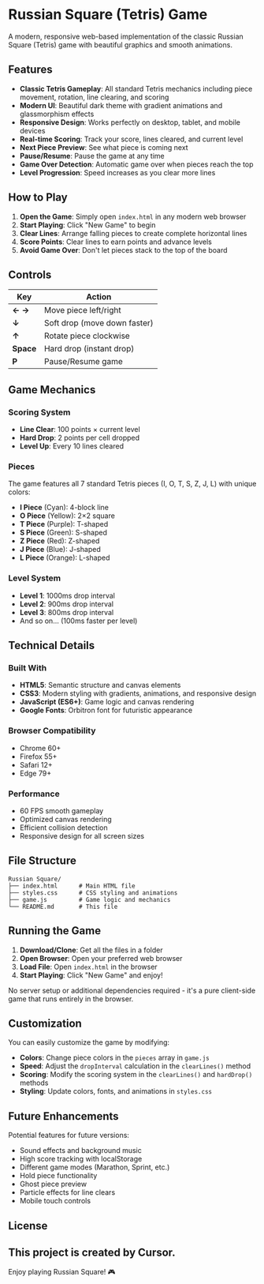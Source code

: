 # Russian Square (Tetris) Game

A modern, responsive web-based implementation of the classic Russian Square (Tetris) game with beautiful graphics and smooth animations.

## Features

- **Classic Tetris Gameplay**: All standard Tetris mechanics including piece movement, rotation, line clearing, and scoring
- **Modern UI**: Beautiful dark theme with gradient animations and glassmorphism effects
- **Responsive Design**: Works perfectly on desktop, tablet, and mobile devices
- **Real-time Scoring**: Track your score, lines cleared, and current level
- **Next Piece Preview**: See what piece is coming next
- **Pause/Resume**: Pause the game at any time
- **Game Over Detection**: Automatic game over when pieces reach the top
- **Level Progression**: Speed increases as you clear more lines

## How to Play

1. **Open the Game**: Simply open `index.html` in any modern web browser
2. **Start Playing**: Click "New Game" to begin
3. **Clear Lines**: Arrange falling pieces to create complete horizontal lines
4. **Score Points**: Clear lines to earn points and advance levels
5. **Avoid Game Over**: Don't let pieces stack to the top of the board

## Controls

| Key | Action |
|-----|--------|
| **← →** | Move piece left/right |
| **↓** | Soft drop (move down faster) |
| **↑** | Rotate piece clockwise |
| **Space** | Hard drop (instant drop) |
| **P** | Pause/Resume game |

## Game Mechanics

### Scoring System
- **Line Clear**: 100 points × current level
- **Hard Drop**: 2 points per cell dropped
- **Level Up**: Every 10 lines cleared

### Pieces
The game features all 7 standard Tetris pieces (I, O, T, S, Z, J, L) with unique colors:
- **I Piece** (Cyan): 4-block line
- **O Piece** (Yellow): 2×2 square
- **T Piece** (Purple): T-shaped
- **S Piece** (Green): S-shaped
- **Z Piece** (Red): Z-shaped
- **J Piece** (Blue): J-shaped
- **L Piece** (Orange): L-shaped

### Level System
- **Level 1**: 1000ms drop interval
- **Level 2**: 900ms drop interval
- **Level 3**: 800ms drop interval
- And so on... (100ms faster per level)

## Technical Details

### Built With
- **HTML5**: Semantic structure and canvas elements
- **CSS3**: Modern styling with gradients, animations, and responsive design
- **JavaScript (ES6+)**: Game logic and canvas rendering
- **Google Fonts**: Orbitron font for futuristic appearance

### Browser Compatibility
- Chrome 60+
- Firefox 55+
- Safari 12+
- Edge 79+

### Performance
- 60 FPS smooth gameplay
- Optimized canvas rendering
- Efficient collision detection
- Responsive design for all screen sizes

## File Structure

```
Russian Square/
├── index.html      # Main HTML file
├── styles.css      # CSS styling and animations
├── game.js         # Game logic and mechanics
└── README.md       # This file
```

## Running the Game

1. **Download/Clone**: Get all the files in a folder
2. **Open Browser**: Open your preferred web browser
3. **Load File**: Open `index.html` in the browser
4. **Start Playing**: Click "New Game" and enjoy!

No server setup or additional dependencies required - it's a pure client-side game that runs entirely in the browser.

## Customization

You can easily customize the game by modifying:

- **Colors**: Change piece colors in the `pieces` array in `game.js`
- **Speed**: Adjust the `dropInterval` calculation in the `clearLines()` method
- **Scoring**: Modify the scoring system in the `clearLines()` and `hardDrop()` methods
- **Styling**: Update colors, fonts, and animations in `styles.css`

## Future Enhancements

Potential features for future versions:
- Sound effects and background music
- High score tracking with localStorage
- Different game modes (Marathon, Sprint, etc.)
- Hold piece functionality
- Ghost piece preview
- Particle effects for line clears
- Mobile touch controls

## License

This project is created by Cursor.
---

Enjoy playing Russian Square! 🎮 
